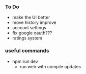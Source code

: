 ### To Do
- make the UI better
- move history improve
- account settings
- fix google oauth???
- ratings system

### useful commands
- npm run dev
    - run web with compile updates